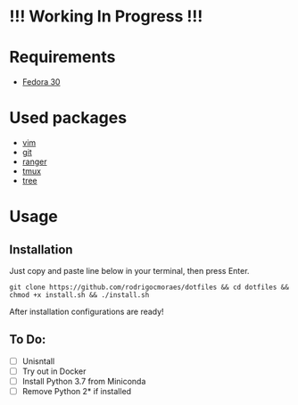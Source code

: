 # !!! Working In Progress !!!

# Requirements
* [Fedora 30](https://getfedora.org/)

# Used packages
* [vim](https://www.vim.org/)
* [git](https://git-scm.com/)
* [ranger](https://github.com/ranger/ranger)
* [tmux](https://github.com/tmux/tmux/wiki)
* [tree](https://linux.die.net/man/1/tree)

# Usage

## Installation
Just copy and paste line below in your terminal, then press Enter.

```shell
git clone https://github.com/rodrigocmoraes/dotfiles && cd dotfiles && chmod +x install.sh && ./install.sh
```

After installation configurations are ready!

## To Do:

* [ ] Unisntall
* [ ] Try out in Docker
* [ ] Install Python 3.7 from Miniconda
* [ ] Remove Python 2* if installed

